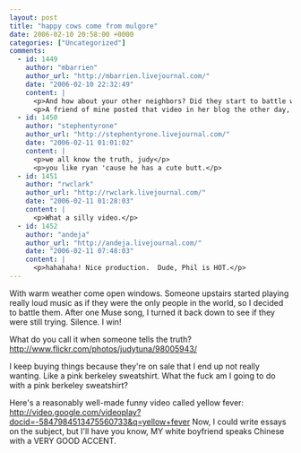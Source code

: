 ```yaml
---
layout: post
title: "happy cows come from mulgore"
date: 2006-02-10 20:58:00 +0000
categories: ["Uncategorized"]
comments:
  - id: 1449
    author: "mbarrien"
    author_url: "http://mbarrien.livejournal.com/"
    date: "2006-02-10 22:32:49"
    content: |
      <p>And how about your other neighbors? Did they start to battle with you?</p>
      <p>A friend of mine posted that video in her blog the other day, and I wanted to repost it, but I was.... apprehensive given the readership of my blog. I guess that apprehension goes out the window. :-)</p>
  - id: 1450
    author: "stephentyrone"
    author_url: "http://stephentyrone.livejournal.com/"
    date: "2006-02-11 01:01:02"
    content: |
      <p>we all know the truth, judy</p>
      <p>you like ryan 'cause he has a cute butt.</p>
  - id: 1451
    author: "rwclark"
    author_url: "http://rwclark.livejournal.com/"
    date: "2006-02-11 01:28:03"
    content: |
      <p>What a silly video.</p>
  - id: 1452
    author: "andeja"
    author_url: "http://andeja.livejournal.com/"
    date: "2006-02-11 07:48:03"
    content: |
      <p>hahahaha! Nice production.  Dude, Phil is HOT.</p>
---
```


With warm weather come open windows. Someone upstairs started playing really loud music as if they were the only people in the world, so I decided to battle them. After one Muse song, I turned it back down to see if they were still trying. Silence. I win!

What do you call it when someone tells the truth? http://www.flickr.com/photos/judytuna/98005943/

I keep buying things because they're on sale that I end up not really wanting. Like a pink berkeley sweatshirt. What the fuck am I going to do with a pink berkeley sweatshirt?

Here's a reasonably well-made funny video called yellow fever: http://video.google.com/videoplay?docid=-5847984513475560733&q=yellow+fever  Now, I could write essays on the subject, but I'll have you know, MY white boyfriend speaks Chinese with a VERY GOOD ACCENT.